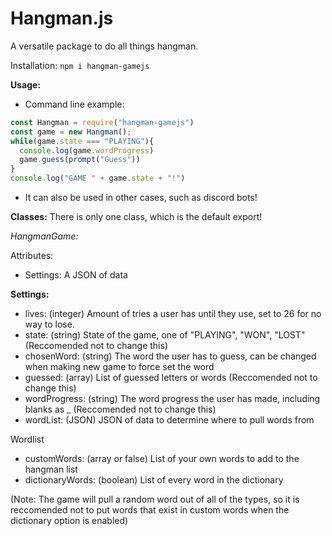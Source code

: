 # Hangman.js
A versatile package to do all things hangman.

Installation: ```npm i hangman-gamejs```

**Usage:**
- Command line example:
```js
const Hangman = require("hangman-gamejs")
const game = new Hangman();
while(game.state === "PLAYING"){
  console.log(game.wordProgress)
  game.guess(prompt("Guess"))
}
console.log("GAME " + game.state + "!")
```
- It can also be used in other cases, such as discord bots!

**Classes:**
There is only one class, which is the default export!

*HangmanGame:*

Attributes:
- Settings: A JSON of data

**Settings:**
- lives: (integer) Amount of tries a user has until they use, set to 26 for no way to lose.
- state: (string) State of the game, one of "PLAYING", "WON", "LOST" (Reccomended not to change this)
- chosenWord: (string) The word the user has to guess, can be changed when making new game to force set the word
- guessed: (array) List of guessed letters or words (Reccomended not to change this)
- wordProgress: (string) The word progress the user has made, including blanks as _ (Reccomended not to change this)
- wordList: (JSON) JSON of data to determine where to pull words from

Wordlist
- customWords: (array or false) List of your own words to add to the hangman list
- dictionaryWords: (boolean) List of every word in the dictionary

(Note: The game will pull a random word out of all of the types, so it is reccomended not to put words that exist in custom words when the dictionary option is enabled)
